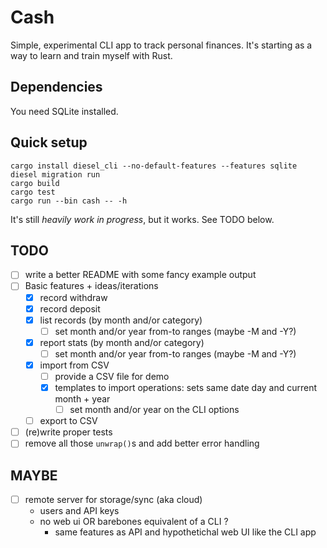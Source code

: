 # Cash

Simple, experimental CLI app to track personal finances. It's starting as a way to learn
and train myself with Rust.

## Dependencies

You need SQLite installed.

## Quick setup

```
cargo install diesel_cli --no-default-features --features sqlite
diesel migration run
cargo build
cargo test
cargo run --bin cash -- -h
```

It's still _heavily work in progress_, but it works. See TODO below.

## TODO

- [ ] write a better README with some fancy example output
- [ ] Basic features + ideas/iterations
  - [x] record withdraw
  - [x] record deposit
  - [x] list records (by month and/or category)
    - [ ] set month and/or year from-to ranges (maybe -M and -Y?)
  - [x] report stats (by month and/or category)
    - [ ] set month and/or year from-to ranges (maybe -M and -Y?)
  - [x] import from CSV
    - [ ] provide a CSV file for demo
    - [x] templates to import operations: sets same date day and current month + year
      - [ ] set month and/or year on the CLI options
  - [ ] export to CSV
- [ ] (re)write proper tests
- [ ] remove all those `unwrap()`s and add better error handling

## MAYBE

- [ ] remote server for storage/sync (aka cloud)
  - users and API keys
  - no web ui OR barebones equivalent of a CLI ?
    - same features as API and hypothetichal web UI like the CLI app
